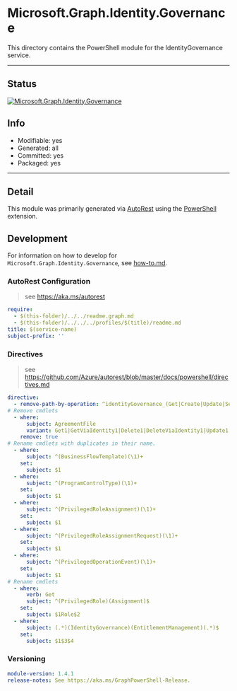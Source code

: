 <!-- region Generated -->
# Microsoft.Graph.Identity.Governance
This directory contains the PowerShell module for the IdentityGovernance service.

---
## Status
[![Microsoft.Graph.Identity.Governance](https://img.shields.io/powershellgallery/v/Microsoft.Graph.Identity.Governance.svg?style=flat-square&label=Microsoft.Graph.Identity.Governance "Microsoft.Graph.Identity.Governance")](https://www.powershellgallery.com/packages/Microsoft.Graph.Identity.Governance/)

## Info
- Modifiable: yes
- Generated: all
- Committed: yes
- Packaged: yes

---
## Detail
This module was primarily generated via [AutoRest](https://github.com/Azure/autorest) using the [PowerShell](https://github.com/Azure/autorest.powershell) extension.

## Development
For information on how to develop for `Microsoft.Graph.Identity.Governance`, see [how-to.md](how-to.md).
<!-- endregion -->

### AutoRest Configuration

> see https://aka.ms/autorest

``` yaml
require:
  - $(this-folder)/../../readme.graph.md
  - $(this-folder)/../../../profiles/$(title)/readme.md
title: $(service-name)
subject-prefix: ''
```

### Directives

> see https://github.com/Azure/autorest/blob/master/docs/powershell/directives.md

``` yaml
directive:
  - remove-path-by-operation: ^identityGovernance_(Get|Create|Update|Set|Delete)EntitlementManagement$|^identityGovernance\.entitlementManagement(_.*AccessPackageResourceRoleScopes|\.accessPackageResourceRoleScopes.*|\.accessPackageAssignmentPolicies\..*|\.accessPackageAssignmentRequests\..*|\.accessPackageAssignmentResourceRoles\..*|\.accessPackageAssignments\..*|\.accessPackageCatalogs\..*|\.accessPackageResourceRequests\..*|\.accessPackageResources\..*|\.accessPackages\..*)$
# Remove cmdlets
  - where:
      subject: AgreementFile
      variant: Get1|GetViaIdentity1|Delete1|DeleteViaIdentity1|Update1|UpdateExpanded1|UpdateViaIdentity1|UpdateViaIdentityExpanded1
    remove: true
# Rename cmdlets with duplicates in their name.
  - where:
      subject: ^(BusinessFlowTemplate)(\1)+
    set:
      subject: $1
  - where:
      subject: ^(ProgramControlType)(\1)+
    set:
      subject: $1
  - where:
      subject: ^(PrivilegedRoleAssignment)(\1)+
    set:
      subject: $1
  - where:
      subject: ^(PrivilegedRoleAssignmentRequest)(\1)+
    set:
      subject: $1
  - where:
      subject: ^(PrivilegedOperationEvent)(\1)+
    set:
      subject: $1
# Rename cmdlets
  - where:
      verb: Get
      subject: ^(PrivilegedRole)(Assignment)$
    set:
      subject: $1Role$2
  - where:
      subject: (.*)(IdentityGovernance)(EntitlementManagement)(.*)$
    set:
      subject: $1$3$4
```
### Versioning

``` yaml
module-version: 1.4.1
release-notes: See https://aka.ms/GraphPowerShell-Release.
```
